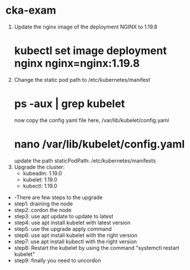# cka-exam
1. Update the nginx image of the deployment NGINX to 1.19.8
   # kubectl set image deployment nginx nginx=nginx:1.19.8
2. Change the static pod path to /etc/kubernetes/manifest
   # ps -aux | grep kubelet
    now copy the config yaml file here, /var/lib/kubelet/config.yaml
   # nano /var/lib/kubelet/config.yaml
   update the path staticPodPath: /etc/kubernetes/manifests
3. Upgrade the cluster:
   - kubeadm: 1.19.0
   - kubelet: 1.19.0
   - kubectl: 1.19.0
- -There are few steps to the upgrade
- step1: draining  the node
- step2: cordon the node
- step3: use apt update to update to latest
- step4: use apt install kubelet with latest version
- step5: use the upgrade apply command
- step6: use apt install kubelet with the right version
- step7: use apt install kubectl with the right version
- step8: Restart the kubelet by using the command "systemctl restart kubelet"
- step9: finally you need to uncordon
   
